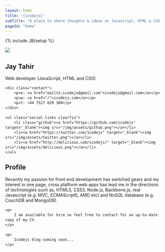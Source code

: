 ```yaml
---
layout: home
title: '{icodejs}'
subTitle: "A place to share thoughts & ideas on Javascript, HTML & CSS."
pageId: "home"
---
```

{% include JB/setup %}

<div class="photo-shaddow">
    <div class="photo-holder">
        <img src="{{ HOME_PATH }}img/me.jpg" />
    </div>
</div>

<div class="details">
    <h2>Jay Tahir</h2>
    <p>Web developer (JavaScript, HTML and CSS)</p>

    <div class="contact">
        <p>e: <a href="mailto:icodejs@gmail.com">icodejs@gmail.com</a></p>
        <p>w: <a href="/">icodejs.com</a></p>
        <p>t: +44 7527 029 380</p>
    </div>

    <ul class="social-links clearfix">
        <li class="github"><a href="https://github.com/icodejs" target="_blank"><img src="/img/assets/github.png"></a></li>
        <li><a href="https://twitter.com/1codejs" target="_blank"><img src="/img/assets/twitter.png"></a></li>
        <li><a href="http://delicious.com/icodejs/" target="_blank"><img src="/img/assets/delicious.png"></a></li>
    </ul>
</div>

<div class="profile">
    <h2>Profile</h2>
    <p>
        Recently my passion for front end development has switched gears and my interest in one page,
        cross platform web apps has lead me in the directions of technologies such as, HTML5, CSS3,
        Node.js, Backbone.js, real Javascript (e.g. MVC, ECMAScript5, AMD etc) and NoSQL database
        (e.g. CouchDB and MongoDB).
    </p>

    <p>
        I am available for hire so feel free to contact for an up-to-date copy of my CV.
    </p>

    <p>
        Icodejs blog coming soon...
    </p>
</div>

<div class="hr"></div>

